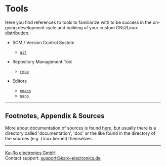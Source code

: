 # Tools
Here you find references to tools to familiarize with to be success in the on-going
development cycle and building of your custom GNU/Linux distribution.

* SCM / Version Control System
    * [`git`](https://git-scm.com/doc)  


* Repository Management Tool
    * [`repo`](https://source.android.com/setup/develop/repo)


* Editors
    * [`emacs`](https://www.emacswiki.org)
    * [`nano`](https://www.nano-editor.org/docs.php)


---
## Footnotes, Appendix & Sources
More about documentation of sources is found [here](../devel/ref0.md#1), but usually there
is a directory called 'documentation', 'doc' or the like found in the directory
of the sources (e.g. Linux kernel) themselves.

---
[Ka-Ro electronics GmbH](https://www.karo-electronics.de)  
Contact support: support@karo-electronics.de